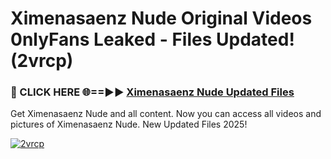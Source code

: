 # Ximenasaenz Nude Original Videos 0nlyFans Leaked - Files Updated! (2vrcp)

<h3>🔴 CLICK HERE 🌐==►► <a href="https://tinyurl.com/52m3yx9h" rel="nofollow">Ximenasaenz Nude Updated Files</a></h3>

Get Ximenasaenz Nude and all content. Now you can access all videos and pictures of Ximenasaenz Nude. New Updated Files 2025!

[![2vrcp](https://i.imgur.com/TnHtlc8.gif)](https://tinyurl.com/52m3yx9h)
